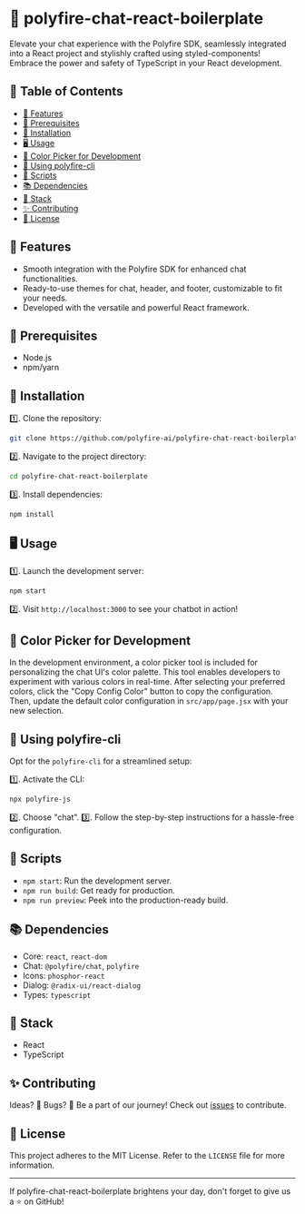 # 🤖 polyfire-chat-react-boilerplate

Elevate your chat experience with the Polyfire SDK, seamlessly integrated into a React project and stylishly crafted using styled-components! Embrace the power and safety of TypeScript in your React development.

## 📌 Table of Contents

- [🌟 Features](#-features)
- [🔧 Prerequisites](#-prerequisites)
- [🚀 Installation](#-installation)
- [🖥 Usage](#-usage)
- [🎨 Color Picker for Development](#-color-picker-for-development)
- [💬 Using polyfire-cli](#-using-polyfire-cli)
- [🔑 Scripts](#-scripts)
- [📚 Dependencies](#-dependencies)
- [🥞 Stack](#-stack)
- [✨ Contributing](#-contributing)
- [📜 License](#-license)

## 🌟 Features

- Smooth integration with the Polyfire SDK for enhanced chat functionalities.
- Ready-to-use themes for chat, header, and footer, customizable to fit your needs.
- Developed with the versatile and powerful React framework.

## 🔧 Prerequisites

- Node.js
- npm/yarn

## 🚀 Installation

1️⃣. Clone the repository:

```bash
git clone https://github.com/polyfire-ai/polyfire-chat-react-boilerplate.git
```

2️⃣. Navigate to the project directory:

```bash
cd polyfire-chat-react-boilerplate
```

3️⃣. Install dependencies:

```bash
npm install
```

## 🖥 Usage

1️⃣. Launch the development server:

```bash
npm start
```

2️⃣. Visit `http://localhost:3000` to see your chatbot in action!

## 🎨 Color Picker for Development

In the development environment, a color picker tool is included for personalizing the chat UI's color palette. This tool enables developers to experiment with various colors in real-time. After selecting your preferred colors, click the "Copy Config Color" button to copy the configuration. Then, update the default color configuration in `src/app/page.jsx` with your new selection.

## 💬 Using polyfire-cli

Opt for the `polyfire-cli` for a streamlined setup:

1️⃣. Activate the CLI:

```bash
npx polyfire-js
```

2️⃣. Choose "chat".
3️⃣. Follow the step-by-step instructions for a hassle-free configuration.

## 🔑 Scripts

- `npm start`: Run the development server.
- `npm run build`: Get ready for production.
- `npm run preview`: Peek into the production-ready build.

## 📚 Dependencies

- Core: `react`, `react-dom`
- Chat: `@polyfire/chat`, `polyfire`
- Icons: `phosphor-react`
- Dialog: `@radix-ui/react-dialog`
- Types: `typescript`

## 🥞 Stack

- React
- TypeScript

## ✨ Contributing

Ideas? 🤔 Bugs? 🐞 Be a part of our journey! Check out [issues](https://github.com/polyfire-ai/polyfire-chat-react-boilerplate/issues) to contribute.

## 📜 License

This project adheres to the MIT License. Refer to the `LICENSE` file for more information.

---

If polyfire-chat-react-boilerplate brightens your day, don't forget to give us a ⭐ on GitHub!
